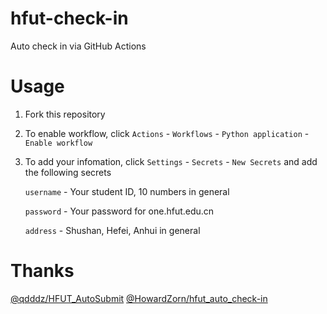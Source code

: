 # hfut-check-in

Auto check in via GitHub Actions

# Usage

1. Fork this repository

2. To enable workflow, click `Actions` - `Workflows` - `Python application` - `Enable workflow`

3. To add your infomation, click `Settings` - `Secrets` - `New Secrets` and add the following secrets

   `username` - Your student ID, 10 numbers in general

   `password` - Your password for one.hfut.edu.cn

   `address` - Shushan, Hefei, Anhui in general

# Thanks

[@qdddz/HFUT_AutoSubmit](https://github.com/qdddz/HFUT_AutoSubmit)
[@HowardZorn/hfut_auto_check-in](https://github.com/HowardZorn/hfut_auto_check-in)

